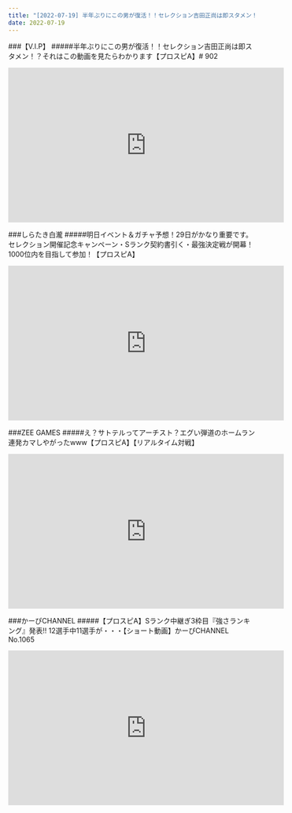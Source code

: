 ```yaml
---
title: "[2022-07-19] 半年ぶりにこの男が復活！！セレクション吉田正尚は即スタメン！？それはこの動画を見たらわかります【プロスピA】# 902 他"
date: 2022-07-19
---
```

###【V.I.P】
#####半年ぶりにこの男が復活！！セレクション吉田正尚は即スタメン！？それはこの動画を見たらわかります【プロスピA】# 902
<iframe width="560" height="315" src="https://www.youtube.com/embed/8XT1NPdjdNg" frameborder="0" allow="accelerometer; autoplay; clipboard-write; encrypted-media; gyroscope; picture-in-picture" allowfullscreen></iframe>

###しらたき白瀧
#####明日イベント＆ガチャ予想！29日がかなり重要です。セレクション開催記念キャンペーン・Sランク契約書引く・最強決定戦が開幕！1000位内を目指して参加！【プロスピA】
<iframe width="560" height="315" src="https://www.youtube.com/embed/8RRR-Lqft3g" frameborder="0" allow="accelerometer; autoplay; clipboard-write; encrypted-media; gyroscope; picture-in-picture" allowfullscreen></iframe>

###ZEE GAMES
#####え？サトテルってアーチスト？エグい弾道のホームラン連発カマしやがったwww【プロスピA】【リアルタイム対戦】
<iframe width="560" height="315" src="https://www.youtube.com/embed/PhBMT2RXVbA" frameborder="0" allow="accelerometer; autoplay; clipboard-write; encrypted-media; gyroscope; picture-in-picture" allowfullscreen></iframe>

###かーぴCHANNEL
#####【プロスピA】Sランク中継ぎ3枠目『強さランキング』発表!! 12選手中11選手が・・・【ショート動画】かーぴCHANNEL No.1065
<iframe width="560" height="315" src="https://www.youtube.com/embed/ZRj3KBfwluI" frameborder="0" allow="accelerometer; autoplay; clipboard-write; encrypted-media; gyroscope; picture-in-picture" allowfullscreen></iframe>

